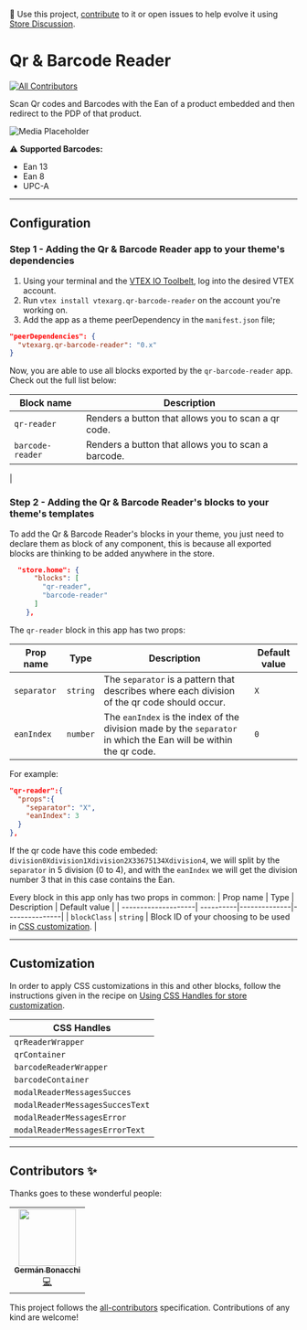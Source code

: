📢 Use this project, [contribute](https://github.com/vtex-apps/qr-barcode-reader) to it or open issues to help evolve it using [Store Discussion](https://github.com/vtex-apps/store-discussion).

# Qr & Barcode Reader

<!-- DOCS-IGNORE:start -->
<!-- ALL-CONTRIBUTORS-BADGE:START - Do not remove or modify this section -->
[![All Contributors](https://img.shields.io/badge/all_contributors-0-orange.svg?style=flat-square)](#contributors-)
<!-- ALL-CONTRIBUTORS-BADGE:END -->
<!-- DOCS-IGNORE:end -->

Scan Qr codes and Barcodes with the Ean of a product embedded and then redirect to the PDP of that product.

![Media Placeholder](https://user-images.githubusercontent.com/55905671/131380395-e39ce499-2efa-4aaa-9506-f934fe9af8cf.gif)

:warning: **Supported Barcodes:**
- Ean 13
- Ean 8
- UPC-A

---
## Configuration 

### Step 1 - Adding the Qr & Barcode Reader app to your theme's dependencies

1. Using your terminal and the [VTEX IO Toolbelt](https://vtex.io/docs/recipes/development/vtex-io-cli-installment-and-command-reference), log into the desired VTEX account.
2. Run `vtex install vtexarg.qr-barcode-reader` on the account you're working on.
3. Add the app as a theme peerDependency in the `manifest.json` file;
```json
"peerDependencies": {
  "vtexarg.qr-barcode-reader": "0.x"
}
```
Now, you are able to use all blocks exported by the `qr-barcode-reader` app. Check out the full list below:

| Block name     | Description | 
| -------------- | ----------- | 
| `qr-reader` | Renders a button that allows you to scan a qr code. | 
| `barcode-reader` | Renders a button that allows you to scan a barcode. 
| 

### Step 2 - Adding the Qr & Barcode Reader's blocks to your theme's templates

To add the Qr & Barcode Reader's blocks in your theme, you just need to declare them as block of any component, this is because all exported blocks are thinking to be added anywhere in the store.

```json
  "store.home": {
      "blocks": [
        "qr-reader",
        "barcode-reader"
      ]
    },
```

The `qr-reader` block in this app has two props:

| Prop name          | Type      |  Description | Default value |
| --------------------| ----------|--------------|---------------|
| `separator` | `string` | The `separator` is a pattern that describes where each division of the qr code should occur. |`X`|
| `eanIndex` | `number` | The `eanIndex` is the index of the division made by the `separator` in which the Ean will be within the qr code. |  `0`  |

For example:

```json
"qr-reader":{
  "props":{
    "separator": "X",
    "eanIndex": 3
  }
},
```

If the qr code have this code embeded: `division0Xdivision1Xdivision2X33675134Xdivision4`, we will split by the `separator` in 5 division (0 to 4), and with the `eanIndex` we will get the division number 3 that in this case contains the Ean.

Every block in this app only has two props in common:
| Prop name          | Type      |  Description | Default value |
| --------------------| ----------|--------------|---------------|
|  `blockClass`  |  `string`  |  Block  ID  of your choosing to  be  used  in [CSS  customization](https://vtex.io/docs/recipes/style/using-css-handles-for-store-customization#using-the-blockclass-property).  | 

---

## Customization

In order to apply CSS customizations in this and other blocks, follow the instructions given in the recipe on [Using CSS Handles for store customization](https://vtex.io/docs/recipes/style/using-css-handles-for-store-customization).

| CSS Handles |
| ----------- | 
| `qrReaderWrapper` | 
| `qrContainer` | 
| `barcodeReaderWrapper` | 
| `barcodeContainer` | 
| `modalReaderMessagesSucces` | 
| `modalReaderMessagesSuccesText` | 
| `modalReaderMessagesError` | 
| `modalReaderMessagesErrorText` | 

---
<!-- DOCS-IGNORE:start -->

## Contributors ✨

Thanks goes to these wonderful people:
<table>
  <tr>
    <td align="center"><a href="https://github.com/germanBonacchi"><img src="https://avatars.githubusercontent.com/u/55905671?v=4" width="100px;" alt=""/><br /><sub><b>Germán Bonacchi</b></sub></a><br /><a href="https://github.com/vtex-apps/quantity-on-cart/commits?author=germanBonacchi" title="Code">💻</a></td>
  </tr>
</table>
<!-- ALL-CONTRIBUTORS-LIST:START - Do not remove or modify this section -->
<!-- prettier-ignore-start -->
<!-- markdownlint-disable -->
<!-- markdownlint-enable -->
<!-- prettier-ignore-end -->
<!-- ALL-CONTRIBUTORS-LIST:END -->

This project follows the [all-contributors](https://github.com/all-contributors/all-contributors) specification. Contributions of any kind are welcome!

<!-- DOCS-IGNORE:end -->